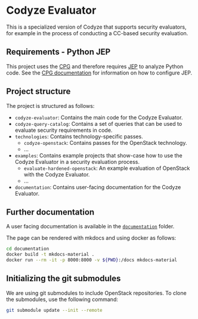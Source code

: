 # Codyze Evaluator

This is a specialized version of Codyze that supports security evaluators, for example in the process of conducting a CC-based security evaluation.

## Requirements - Python JEP
This project uses the [CPG](https://github.com/Fraunhofer-AISEC/cpg) and
therefore requires [JEP](https://github.com/ninia/jep/) to analyze Python code.
See the [CPG documentation](https://github.com/Fraunhofer-AISEC/cpg/?tab=readme-ov-file#python)
for information on how to configure JEP.

## Project structure

The project is structured as follows:
- `codyze-evaluator`: Contains the main code for the Codyze Evaluator.
- `codyze-query-catalog`: Contains a set of queries that can be used to evaluate security requirements in code.
- `technologies`: Contains technology-specific passes.
  - `codyze-openstack`: Contains passes for the OpenStack technology.
  - ...
- `examples`: Contains example projects that show-case how to use the Codyze Evaluator in a security evaluation process.
  - `evaluate-hardened-openstack`: An example evaluation of OpenStack with the Codyze Evaluator.
  - ...
- `documentation`: Contains user-facing documentation for the Codyze Evaluator.

## Further documentation

A user facing documentation is available in the [`documentation`](documentation/docs/index.md) folder.

The page can be rendered with mkdocs and using docker as follows:
```bash
cd documentation
docker build -t mkdocs-material .
docker run --rm -it -p 8000:8000 -v ${PWD}:/docs mkdocs-material
```

## Initializing the git submodules

We are using git submodules to include OpenStack repositories. To clone the submodules, use the following command:
```bash
git submodule update --init --remote
```
